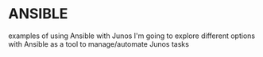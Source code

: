 # ANSIBLE
examples of using Ansible with Junos
I'm going to explore different options with Ansible as a tool to manage/automate Junos tasks
